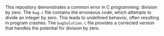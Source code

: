 This repository demonstrates a common error in C programming: division by zero. The `bug.c` file contains the erroneous code, which attempts to divide an integer by zero. This leads to undefined behavior, often resulting in program crashes. The `bugSolution.c` file provides a corrected version that handles the potential for division by zero.